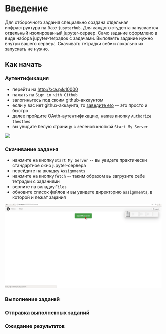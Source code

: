 # Введение
Для отборочного задания специально создана отдельная инфраструктура на базе `jupyterhub`. Для каждого студента запускается отдельный изолированный jupyter-сервер. Само задание оформлено в виде набора jupyter-тетрадок с задачами. Выполнять задание нужно внутри вашего сервера. Скачивать тетрадки себе и локально их запускать не нужно. 


## Как начать

### Аутентификация
- перейти на http://хсе.рф:10000
- нажать на `Sign in with Github`
- залогиньтесь под своим github-аккаунтом
- если у вас нет github-аккаунта, то [заведите его](https://github.com) -- это просто и быстро 
- далее пройдите OAuth-аутентификацию, нажав кнопку `Authorize theotheo`
- вы увидите белую страницу с зеленой кнопкой `Start My Server`

![](imgs/start.gif)

### Скачивание задания
- нажмите на кнопку `Start My Server` -- вы увидете практически стандартное окно jupyter-сервера
- перейдите на вкладку `Assignments` 
- нажмите на кнопку `fetch` -- таким образом вы загрузите себе тетрадки с заданиями
- верните на вкладку `Files`
- обновите список файлов и вы увидете директорию `assignments`, в которой и лежат задания

![](imgs/fetch.gif)

### Выполнение заданий

### Отправка выполненных заданий

### Ожидание результатов